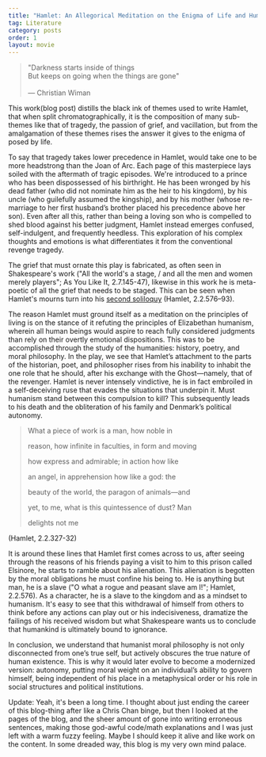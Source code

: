 ```yaml
---
title: "Hamlet: An Allegorical Meditation on the Enigma of Life and Human Conditions"
tag: Literature
category: posts
order: 1
layout: movie
---
```


> "Darkness starts inside of things  
But keeps on going when the things are gone"<br><br>
— Christian Wiman

This work(blog post) distills the black ink of themes used to write Hamlet, that when split chromatographically, it is the composition of many sub-themes like that of tragedy, the passion of grief, and vacillation, but from the amalgamation of these themes rises the answer it gives to the enigma of posed by life.

To say that tragedy takes lower precedence in Hamlet, would take one to be more headstrong than the Joan of Arc. Each page of this masterpiece lays soiled with the aftermath of tragic episodes.  We're introduced to a prince who has been dispossessed of his birthright. He has been wronged by his dead father (who did not nominate him as the heir to his kingdom), by his uncle (who guilefully assumed the kingship), and by his mother (whose re-marriage to her first husband’s brother placed his precedence above her son). Even after all this, rather than being a loving son who is compelled to shed blood against his better judgment, Hamlet instead emerges confused, self-indulgent, and frequently heedless. This exploration of his complex thoughts and emotions is what differentiates it from the conventional revenge tragedy.

The grief that must ornate this play is fabricated, as often seen in Shakespeare's work ("All the world's a stage, / and all the men and women merely players"; As You Like It, 2.7.145-47), likewise in this work he is meta-poetic of all the grief that needs to be staged. This can be seen when Hamlet's mourns turn into his [second soliloquy](https://thi.ucsc.edu/wp-content/uploads/2016/09/Shakespeare-readings.pdf) (Hamlet, 2.2.576–93).

The reason Hamlet must ground itself as a meditation on the principles of living is on the stance of it refuting the principles of Elizabethan humanism, wherein all human beings would aspire to reach fully considered judgments than rely on their overtly emotional dispositions. This was to be accomplished through the study of the humanities: history, poetry, and moral philosophy. In the play, we see that Hamlet’s attachment to the parts of the historian, poet, and philosopher rises from his inability to inhabit the one role that he should, after his exchange with the Ghost—namely, that of the revenger. Hamlet is never intensely vindictive, he is in fact embroiled in a self-deceiving ruse that evades the situations that underpin it. Must humanism stand between this compulsion to kill? This subsequently leads to his death and the obliteration of his family and Denmark’s political autonomy.

> What a piece of work is a man, how noble in
>
> reason, how infinite in faculties, in form and moving
>
> how express and admirable; in action how like
>
> an angel, in apprehension how like a god: the
>
> beauty of the world, the paragon of animals—and
>
>  yet, to me, what is this quintessence of dust? Man
>
> delights not me

(Hamlet, 2.2.327-32)

It is around these lines that Hamlet first comes across to us, after seeing through the reasons of his friends paying a visit to him to this prison called Elsinore, he starts to ramble about his alienation. This alienation is begotten by the moral obligations he must confine his being to. He is anything but man, he is a slave ("O what a rogue and peasant slave am I!"; Hamlet, 2.2.576). As a character, he is a slave to the kingdom and as a mindset to humanism. It's easy to see that this withdrawal of himself from others to think before any actions can play out or his indecisiveness, dramatize the failings of his received wisdom but what Shakespeare wants us to conclude that humankind is ultimately bound to ignorance.

In conclusion, we understand that humanist moral philosophy is not only disconnected from one’s true self, but actively obscures the true nature of human existence. This is why it would later evolve to become a modernized version: autonomy, putting moral weight on an individual’s ability to govern himself, being independent of his place in a metaphysical order or his role in social structures and political institutions.


Update: Yeah, it's been a long time. I thought about just ending the career of this blog-thing after like a Chris Chan binge, but then I looked at the pages of the blog, and the sheer amount of gone into writing erroneous sentences, making those god-awful code/math explanations and I was just left with a warm fuzzy feeling. Maybe I should keep it alive and like work on the content. In some dreaded way, this blog is my very own mind palace.
